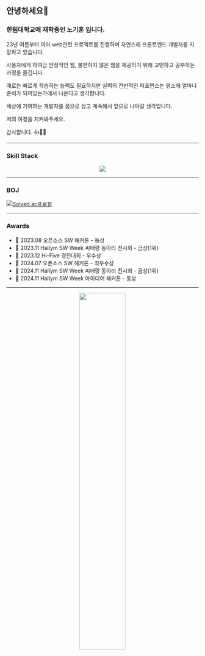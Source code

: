 ## 안녕하세요👋

### 한림대학교에 재학중인 노기훈 입니다.

23년 여름부터 여러 web관련 프로젝트를 진행하며 자연스레 프론트엔드 개발자를 지망하고 있습니다.

사용자에게 하여금 안정적인 웹, 불편하지 않은 웹을 제공하기 위해 고민하고 공부하는 과정을 즐깁니다.

때로는 빠르게 학습하는 능력도 필요하지만 실력의 전반적인 퍼포먼스는 평소에 얼마나 준비가 되어있는가에서 나온다고 생각합니다.

세상에 기여하는 개발자를 꿈으로 삼고 계속해서 앞으로 나아갈 생각입니다.

저의 여정을 지켜봐주세요.

감사합니다.
👍🌟😊

---
### Skill Stack
<p align="center">
  <a href="https://skillicons.dev">
    <img src="https://skillicons.dev/icons?i=react,javascript,typescript,styledcomponents,sass,vite,vscode,githubactions,nodejs" />
  </a>
</p>

---
### BOJ

[![Solved.ac프로필](http://mazassumnida.wtf/api/v2/generate_badge?boj=shrlgns1107)](https://solved.ac/shrlgns1107)


---
### Awards

- 🥉 2023.08 오픈소스 SW 해커톤 - 동상
- 🥇 2023.11 Hallym SW Week 씨애랑 동아리 전시회 - 금상(1위)
- 🥉 2023.12 Hi-Five 경진대회 - 우수상
- 🥇 2024.07 오픈소스 SW 해커톤 - 최우수상
- 🥇 2024.11 Hallym SW Week 씨애랑 동아리 전시회 - 금상(1위)
- 🥉 2024.11 Hallym SW Week 아이디어 해커톤 - 동상

---
<div align="center">
  <img src="https://github-readme-stats.vercel.app/api?username=Nohgh&show_icons=true&theme=gotham" style="vertical-align: top; display: inline block;"width="49%" />
</div>

